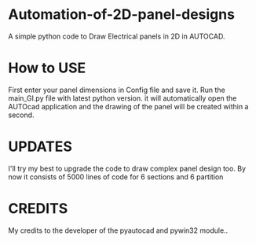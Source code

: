 # Automation-of-2D-panel-designs
A simple python code to Draw Electrical panels in 2D in AUTOCAD.

# How to USE
First enter your panel dimensions in Config file and save it.
Run the main_GI.py file with latest python version.
it will automatically open the AUTOcad application and the drawing of the panel will be created within a second.

# UPDATES
I'll try my best to upgrade the code to draw complex panel design too.
By now it consists of 5000 lines of code for 6 sections and 6 partition

# CREDITS
My credits to the developer of the pyautocad and pywin32 module..
